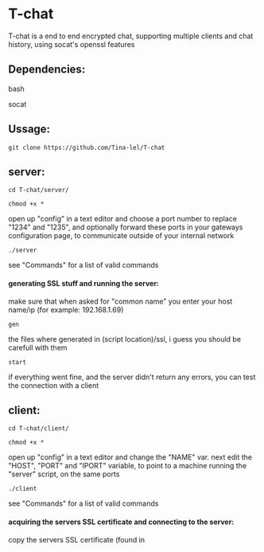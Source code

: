 # T-chat
T-chat is a end to end encrypted chat, supporting multiple clients and chat history, using socat's openssl features

Dependencies:
-
bash

socat

Ussage:
-
```
git clone https://github.com/Tina-lel/T-chat
```
## server:

```
cd T-chat/server/
```
```
chmod +x *
```

open up "config" in a text editor and choose a port number to replace "1234" and "1235", and optionally forward these ports in your gateways configuration page, to communicate outside of your internal network

```
./server
```

see "Commands" for a list of valid commands

#### generating SSL stuff and running the server:

make sure that when asked for "common name" you enter your host name/ip (for example: 192.168.1.69)
```
gen
```
the files where generated in (script location)/ssl, i guess you should be carefull with them
```
start
```
if everything went fine, and the server didn't return any errors, you can test the connection with a client

## client:

```
cd T-chat/client/
```
```
chmod +x *
```

open up "config" in a text editor and change the "NAME" var. next edit the "HOST", "PORT" and "IPORT" variable, to point to a machine running the "server" script, on the same ports

```
./client
```

see "Commands" for a list of valid commands

#### acquiring the servers SSL certificate and connecting to the server:

copy the servers SSL certificate (found in <script location>/ssl/server.crt on the server side) to the client, move it to <script location>/ssl/, and rename it to the same thing you entered in the $HOST variable in the client config just with a .crt at the end

then, on the client, run:

```
connect
```
if the server was running, and everything went fine, you should now see a blank screen, with a blinking cursor.

in order to chat hit "CTRL+C" and type something, then press enter. for a help message type "!help" and "!exit" to disconnect and exit

Commands:
-

### server:

help: this message

start: start the server

stop: kill the server

gen: generate SSL files

exit: exit the script

### client:

help: this message

connect: connects you to the server
